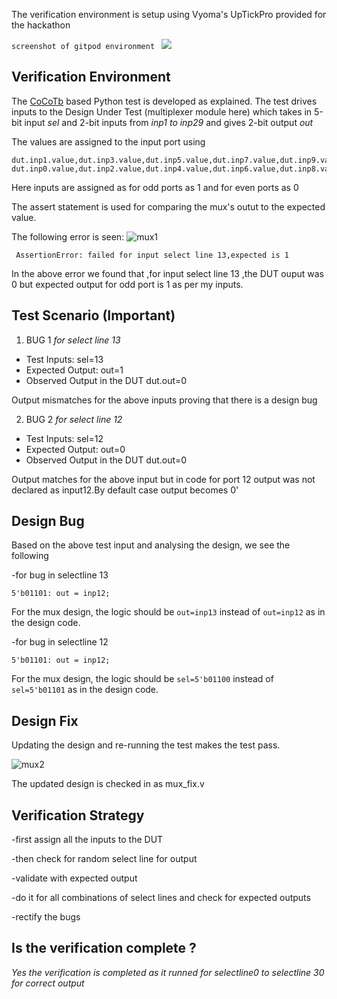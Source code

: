 The verification environment is setup using Vyoma's UpTickPro provided for the hackathon

```screenshot of gitpod environment ```
![](https://user-images.githubusercontent.com/77403373/180925890-8932e808-45cd-43ae-b2ae-767de5f0f3ad.png)

## Verification Environment
The [CoCoTb](https://www.cocotb.org/) based Python test is developed as explained. The test drives inputs to the Design Under Test (multiplexer module here) which takes in 5-bit input *sel* and 2-bit inputs from *inp1 to inp29* and gives 2-bit output *out*

The values are assigned to the input port using 
```
dut.inp1.value,dut.inp3.value,dut.inp5.value,dut.inp7.value,dut.inp9.value,dut.inp11.value,dut.inp13.value,dut.inp15.value,dut.inp17.value,dut.inp19.value,dut.inp21.value,dut.inp23.value,dut.inp25.value,dut.inp27.value,dut.inp29.value=1,1,1,1,1,1,1,1,1,1,1,1,1,1,1
dut.inp0.value,dut.inp2.value,dut.inp4.value,dut.inp6.value,dut.inp8.value,dut.inp10.value,dut.inp12.value,dut.inp14.value,dut.inp16.value,dut.inp18.value,dut.inp20.value,dut.inp22.value,dut.inp24.value,dut.inp26.value,dut.inp28.value,dut.inp30.value=0,0,0,0,0,0,0,0,0,0,0,0,0,0,0,0
```
Here inputs are assigned as for odd ports as 1 and for even ports as 0

The assert statement is used for comparing the mux's outut to the expected value.

The following error is seen:
![mux1](https://user-images.githubusercontent.com/77403373/180927562-420c3273-67a4-4398-adbb-dadc9a99a10b.png)
```
 AssertionError: failed for input select line 13,expected is 1
```
In the above error we found that ,for input select line 13 ,the DUT ouput was 0 but expected output for odd port is 1 as per my inputs.

## Test Scenario **(Important)**
1) BUG 1 *for select line 13*
- Test Inputs: sel=13
- Expected Output: out=1
- Observed Output in the DUT dut.out=0

Output mismatches for the above inputs proving that there is a design bug

2) BUG 2 *for select line 12*
- Test Inputs: sel=12
- Expected Output: out=0
- Observed Output in the DUT dut.out=0

Output matches for the above input but in code for port 12 output was not declared as input12.By default case output becomes 0'

## Design Bug
Based on the above test input and analysing the design, we see the following

-for bug in selectline 13
```
5'b01101: out = inp12;
```
For the mux design, the logic should be ``out=inp13`` instead of ``out=inp12`` as in the design code.

-for bug in selectline 12
```
5'b01101: out = inp12;
```
For the mux design, the logic should be ``sel=5'b01100`` instead of ``sel=5'b01101`` as in the design code.

## Design Fix
Updating the design and re-running the test makes the test pass.

![mux2](https://user-images.githubusercontent.com/77403373/180928920-a689c77f-7540-4917-84c7-82ab203a39dc.png)

The updated design is checked in as mux_fix.v

## Verification Strategy
 -first assign all the inputs to the DUT
 
 -then check for random select line for output
 
 -validate with expected output
 
 -do it for all combinations of select lines and check for expected outputs
 
 -rectify the bugs
 
## Is the verification complete ?
 *Yes the verification is completed as it runned for selectline0 to  selectline 30 for correct output* 
